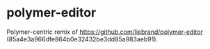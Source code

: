 polymer-editor
==============

Polymer-centric remix of https://github.com/liebrand/polymer-editor (85a4e3a966dfe864b0e32432be3dd85a983aeb91).

